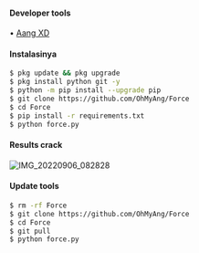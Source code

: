 #### Developer tools
• [Aang XD]()
#### Instalasinya
``` bash
$ pkg update && pkg upgrade
$ pkg install python git -y
$ python -m pip install --upgrade pip
$ git clone https://github.com/OhMyAng/Force
$ cd Force
$ pip install -r requirements.txt
$ python force.py
```
#### Results crack
![IMG_20220906_082828](https://user-images.githubusercontent.com/112907633/188528080-3e48314c-e741-4a35-a182-3909828ff268.jpg)

#### Update tools
``` bash
$ rm -rf Force
$ git clone https://github.com/OhMyAng/Force
$ cd Force
$ git pull
$ python force.py
```
